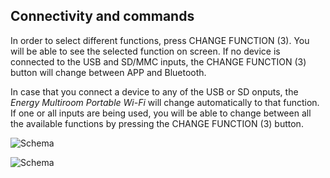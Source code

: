 ## Connectivity and commands

In order to select different functions, press CHANGE FUNCTION (3). You will be able to see the selected function on screen. If no device is connected to the USB and SD/MMC inputs, the CHANGE FUNCTION (3) button will change between APP and Bluetooth.

In case that you connect a device to any of the USB or SD onputs, the *Energy Multiroom Portable Wi-Fi* will change automatically to that function. If one or all inputs are being used, you will be able to change between all the available functions by pressing the CHANGE FUNCTION (3) button.

![Schema](http://static.energysistem.com/images/manuals/42686/56efd56f1caa4.jpg)

![Schema](http://static.energysistem.com/images/manuals/42686/56efd5750d57b.jpg)
